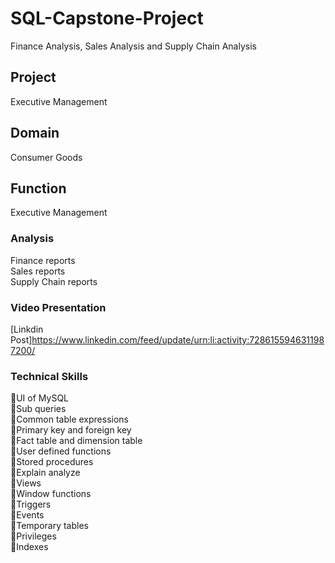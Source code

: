 # SQL-Capstone-Project<br>
Finance Analysis, Sales Analysis and Supply Chain Analysis<br>
## Project<br>
Executive Management<br>
## Domain<br>
Consumer Goods<br>
## Function<br>
Executive Management<br>
### Analysis<br>
Finance reports<br>
Sales reports<br>
Supply Chain reports<br>
### Video Presentation<br>
[Linkdin Post]https://www.linkedin.com/feed/update/urn:li:activity:7286155946311987200/
### Technical Skills<br>
🔸UI of MySQL<br>
🔸Sub queries<br>
🔸Common table expressions<br>
🔸Primary key and foreign key<br>
🔸Fact table and dimension table<br>
🔸User defined functions<br>
🔸Stored procedures<br>
🔸Explain analyze<br>
🔸Views<br>
🔸Window functions<br>
🔸Triggers<br>
🔸Events<br>
🔸Temporary tables<br>
🔸Privileges<br>
🔸Indexes<br>
